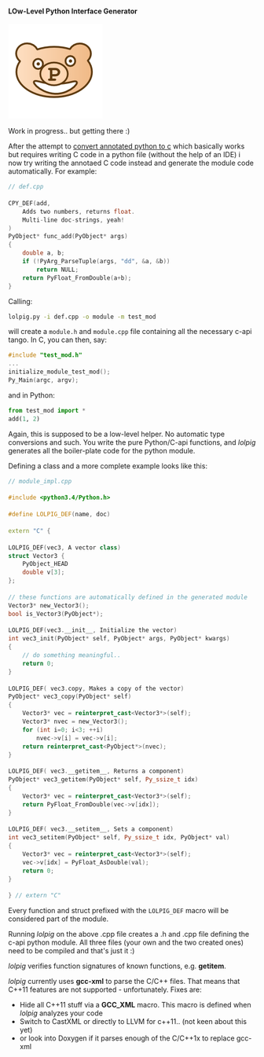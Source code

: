 #### LOw-Level Python Interface Generator

![lolpig_logo](lolpig_logo.png)

Work in progress.. but getting there :)

After the attempt to [convert annotated python to c](https://github.com/defgsus/cppy) 
which basically works but requires writing C code in a python file 
(without the help of an IDE) i now try writing the annotaed C code instead
and generate the module code automatically. For example:

```C++
// def.cpp

CPY_DEF(add,
    Adds two numbers, returns float.
    Multi-line doc-strings, yeah!
)
PyObject* func_add(PyObject* args)
{
    double a, b;
    if (!PyArg_ParseTuple(args, "dd", &a, &b))
        return NULL;
    return PyFloat_FromDouble(a+b);
}
```

Calling:

```bash
lolpig.py -i def.cpp -o module -m test_mod 
```

will create a `module.h` and `module.cpp` file containing all the necessary 
c-api tango. In C, you can then, say:

```c++
#include "test_mod.h"
...
initialize_module_test_mod();
Py_Main(argc, argv);
```

and in Python:

```python
from test_mod import *
add(1, 2)
```

Again, this is supposed to be a low-level helper. 
No automatic type conversions and such. You write the pure Python/C-api functions, 
and *lolpig* generates all the boiler-plate code for the python module. 

Defining a class and a more complete example looks like this:

```C++
// module_impl.cpp

#include <python3.4/Python.h>

#define LOLPIG_DEF(name, doc)

extern "C" {

LOLPIG_DEF(vec3, A vector class)
struct Vector3 {
    PyObject_HEAD
    double v[3];
};

// these functions are automatically defined in the generated module
Vector3* new_Vector3();
bool is_Vector3(PyObject*);

LOLPIG_DEF(vec3.__init__, Initialize the vector)
int vec3_init(PyObject* self, PyObject* args, PyObject* kwargs)
{
    // do something meaningful..
	return 0;
}

LOLPIG_DEF( vec3.copy, Makes a copy of the vector)
PyObject* vec3_copy(PyObject* self)
{
    Vector3* vec = reinterpret_cast<Vector3*>(self);
    Vector3* nvec = new_Vector3();
    for (int i=0; i<3; ++i)
        nvec->v[i] = vec->v[i];
    return reinterpret_cast<PyObject*>(nvec);
}

LOLPIG_DEF( vec3.__getitem__, Returns a component)
PyObject* vec3_getitem(PyObject* self, Py_ssize_t idx)
{
    Vector3* vec = reinterpret_cast<Vector3*>(self);
    return PyFloat_FromDouble(vec->v[idx]);
}

LOLPIG_DEF( vec3.__setitem__, Sets a component)
int vec3_setitem(PyObject* self, Py_ssize_t idx, PyObject* val)
{
    Vector3* vec = reinterpret_cast<Vector3*>(self);
    vec->v[idx] = PyFloat_AsDouble(val);
    return 0;
}

} // extern "C"
```

Every function and struct prefixed with the `LOLPIG_DEF` macro will be 
considered part of the module. 

Running *lolpig* on the above .cpp file creates a .h and .cpp file defining
the c-api python module. All three files (your own and the two created ones)
need to be compiled and that's just it :)

*lolpig* verifies function signatures of known functions, e.g. **__getitem__**.

*lolpig* currently uses **gcc-xml** to parse the C/C++ files. That means that
C++11 features are not supported - unfortunately. Fixes are:
- Hide all C++11 stuff via a **GCC_XML** macro. This macro is defined when
*lolpig* analyzes your code
- Switch to CastXML or directly to LLVM for c++11.. (not keen about this yet)
- or look into Doxygen if it parses enough of the C/C++1x to replace gcc-xml  


